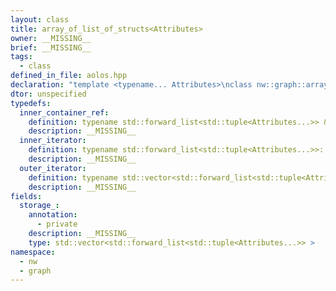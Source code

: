 ```yaml
---
layout: class
title: array_of_list_of_structs<Attributes>
owner: __MISSING__
brief: __MISSING__
tags:
  - class
defined_in_file: aolos.hpp
declaration: "template <typename... Attributes>\nclass nw::graph::array_of_list_of_structs;"
dtor: unspecified
typedefs:
  inner_container_ref:
    definition: typename std::forward_list<std::tuple<Attributes...>> &
    description: __MISSING__
  inner_iterator:
    definition: typename std::forward_list<std::tuple<Attributes...>>::iterator
    description: __MISSING__
  outer_iterator:
    definition: typename std::vector<std::forward_list<std::tuple<Attributes...>> >::iterator
    description: __MISSING__
fields:
  storage_:
    annotation:
      - private
    description: __MISSING__
    type: std::vector<std::forward_list<std::tuple<Attributes...>> >
namespace:
  - nw
  - graph
---
```

